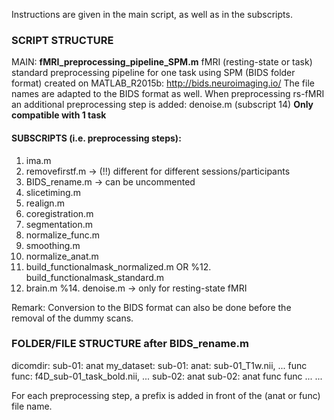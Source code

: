 Instructions are given in the main script, as well as in the subscripts.

### SCRIPT STRUCTURE

MAIN: **fMRI_preprocessing_pipeline_SPM.m**
fMRI (resting-state or task) standard preprocessing pipeline for one task using SPM 
(BIDS folder format) created on MATLAB_R2015b: http://bids.neuroimaging.io/
The file names are adapted to the BIDS format as well.
When preprocessing rs-fMRI an additional preprocessing step is added: 
denoise.m (subscript 14)
**Only compatible with 1 task**

#### SUBSCRIPTS (i.e. preprocessing steps): 
1.  ima.m
2.  removefirstf.m -> (!!) different for different sessions/participants 
3.  BIDS_rename.m  -> can be uncommented
4.  slicetiming.m
5.  realign.m
6.  coregistration.m
7.  segmentation.m
8.  normalize_func.m
9.  smoothing.m
10. normalize_anat.m
11. build_functionalmask_normalized.m OR
%12. build_functionalmask_standard.m
13. brain.m
%14. denoise.m -> only for resting-state fMRI
	
Remark: Conversion to the BIDS format can also be done before the removal of the dummy scans.

### FOLDER/FILE STRUCTURE after BIDS_rename.m

dicomdir: sub-01: anat       my_dataset: sub-01: anat: sub-01_T1w.nii, ...
	          func                           func: f4D_sub-01_task_bold.nii, ...
	  sub-02: anat                   sub-02: anat
 	          func                           func
	  ...                            ...
		  
For each preprocessing step, a prefix is added in front of the (anat or func) file name.
